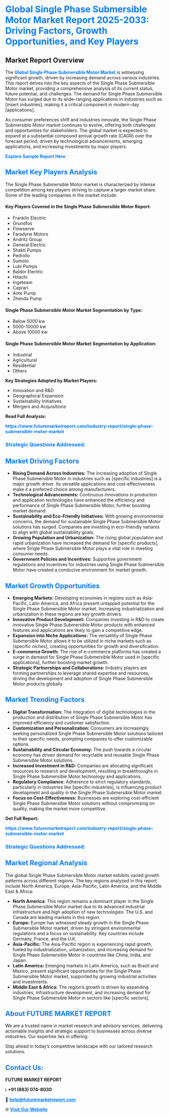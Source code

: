 <h1 style="color: #007BFF;">Global Single Phase Submersible Motor Market Report 2025-2033: Driving Factors, Growth Opportunities, and Key Players</h1>

<section id="overview">
<h2>Market Report Overview</h2>
<p>The <a href="https://www.futuremarketreport.com/industry-report/single-phase-submersible-motor-market" style="color: #007BFF; text-decoration: none;"><strong>Global Single Phase Submersible Motor Market</strong></a> is witnessing significant growth, driven by increasing demand across various industries. This report delves into the key aspects of the Single Phase Submersible Motor market, providing a comprehensive analysis of its current status, future potential, and challenges. The demand for Single Phase Submersible Motor has surged due to its wide-ranging applications in industries such as [insert industries], making it a critical component in modern-day [applications].</p>
<p>As consumer preferences shift and industries innovate, the Single Phase Submersible Motor market continues to evolve, offering both challenges and opportunities for stakeholders. The global market is expected to expand at a substantial compound annual growth rate (CAGR) over the forecast period, driven by technological advancements, emerging applications, and increasing investments by major players.</p>
</section>

<section id="overview">
<p><a href="https://www.futuremarketreport.com/request-sample/reportId=40677" style="color: #007BFF; text-decoration: none;"><strong>Explore Sample Report Here</strong></a></p>
</section>

<section id="key-players">
<h2 style="color: #007BFF;">Market Key Players Analysis</h2>
<p>The Single Phase Submersible Motor market is characterized by intense competition among key players striving to capture a larger market share. Some of the leading companies in the market include:</p>
<h4>Key Players Covered in the Single Phase Submersible Motor Report:</h4>
<ul><li>Franklin Electric</li><li>Grundfos</li><li>Flowserve</li><li>Faradyne Motors</li><li>Andritz Group</li><li>General Electric</li><li>Shakti Pumps</li><li>Pedrollo</li><li>Sumoto</li><li>Lubi Pumps</li><li>Baldor Electric</li><li>Hitachi</li><li>Ingeteam</li><li>Caprari</li><li>Aote Pump</li><li>Zhenda Pump</li></ul>
<h4>Single Phase Submersible Motor Market Segmentation by Type:</h4>
<ul><li>Below 5000 kw</li><li>5000-10000 kw</li><li>Above 10000 kw</li></ul>

<h4>Single Phase Submersible Motor Market Segmentation by Application:</h4>
<ul><li>Industrial</li><li>Agricultural</li><li>Residential</li><li>Others</li></ul>
<p><strong>Key Strategies Adopted by Market Players:</strong></p>
<ul>
<li>Innovation and R&D</li>
<li>Geographical Expansion</li>
<li>Sustainability Initiatives</li>
<li>Mergers and Acquisitions</li>
</ul>
</section>

<section>
<p><strong>Read Full Analysis: </strong></p><a href="https://www.futuremarketreport.com/industry-report/single-phase-submersible-motor-market" style="color: #007BFF; text-decoration: none;"><strong>https://www.futuremarketreport.com/industry-report/single-phase-submersible-motor-market</strong></a>
<h3 style="color: #007BFF;">Strategic Questions Addressed:</h3>
</section>

<section id="driving-factors">
<h2 style="color: #007BFF;">Market Driving Factors</h2>
<ul>
<li><strong>Rising Demand Across Industries:</strong> The increasing adoption of Single Phase Submersible Motor in industries such as [specific industries] is a major growth driver. Its versatile applications and cost-effectiveness make it a preferred choice among manufacturers.</li>
<li><strong>Technological Advancements:</strong> Continuous innovations in production and application technologies have enhanced the efficiency and performance of Single Phase Submersible Motor, further boosting market demand.</li>
<li><strong>Sustainability and Eco-Friendly Initiatives:</strong> With growing environmental concerns, the demand for sustainable Single Phase Submersible Motor solutions has surged. Companies are investing in eco-friendly variants to align with global sustainability goals.</li>
<li><strong>Growing Population and Urbanization:</strong> The rising global population and rapid urbanization have increased the demand for [specific products], where Single Phase Submersible Motor plays a vital role in meeting consumer needs.</li>
<li><strong>Government Policies and Incentives:</strong> Supportive government regulations and incentives for industries using Single Phase Submersible Motor have created a conducive environment for market growth.</li>
</ul>
</section>

<section id="growth-opportunities">
<h2 style="color: #007BFF;">Market Growth Opportunities</h2>
<ul>
<li><strong>Emerging Markets:</strong> Developing economies in regions such as Asia-Pacific, Latin America, and Africa present untapped potential for the Single Phase Submersible Motor market. Increasing industrialization and urbanization in these regions are key growth drivers.</li>
<li><strong>Innovative Product Development:</strong> Companies investing in R&D to create innovative Single Phase Submersible Motor products with enhanced features and applications are likely to gain a competitive edge.</li>
<li><strong>Expansion into Niche Applications:</strong> The versatility of Single Phase Submersible Motor allows it to be utilized in niche markets such as [specific niches], creating opportunities for growth and diversification.</li>
<li><strong>E-commerce Growth:</strong> The rise of e-commerce platforms has created a surge in demand for Single Phase Submersible Motor used in [specific applications], further boosting market growth.</li>
<li><strong>Strategic Partnerships and Collaborations:</strong> Industry players are forming partnerships to leverage shared expertise and resources, driving the development and adoption of Single Phase Submersible Motor products globally.</li>
</ul>
</section>

<section id="trending-factors">
<h2 style="color: #007BFF;">Market Trending Factors</h2>
<ul>
<li><strong>Digital Transformation:</strong> The integration of digital technologies in the production and distribution of Single Phase Submersible Motor has improved efficiency and customer satisfaction.</li>
<li><strong>Customization and Personalization:</strong> Consumers are increasingly seeking personalized Single Phase Submersible Motor solutions tailored to their specific needs, prompting companies to offer customizable options.</li>
<li><strong>Sustainability and Circular Economy:</strong> The push towards a circular economy has driven demand for recyclable and reusable Single Phase Submersible Motor solutions.</li>
<li><strong>Increased Investment in R&D:</strong> Companies are allocating significant resources to research and development, resulting in breakthroughs in Single Phase Submersible Motor technology and applications.</li>
<li><strong>Regulatory Compliance:</strong> Adherence to strict regulatory standards, particularly in industries like [specific industries], is influencing product development and quality in the Single Phase Submersible Motor market.</li>
<li><strong>Focus on Cost-Effectiveness:</strong> Businesses are exploring cost-efficient Single Phase Submersible Motor solutions without compromising on quality, making the market more competitive.</li>
</ul>
</section>

<section>
<p><strong>Get Full Report: </strong></p><a href="https://www.futuremarketreport.com/industry-report/single-phase-submersible-motor-market" style="color: #007BFF; text-decoration: none;"><strong>https://www.futuremarketreport.com/industry-report/single-phase-submersible-motor-market</strong></a>
<h3 style="color: #007BFF;">Strategic Questions Addressed:</h3>
</section>


<section id="regional-analysis">
<h2 style="color: #007BFF;">Market Regional Analysis</h2>
<p>The global Single Phase Submersible Motor market exhibits varied growth patterns across different regions. The key regions analyzed in this report include North America, Europe, Asia-Pacific, Latin America, and the Middle East & Africa:</p>
<ul>
<li><strong>North America:</strong> This region remains a dominant player in the Single Phase Submersible Motor market due to its advanced industrial infrastructure and high adoption of new technologies. The U.S. and Canada are leading markets in this region.</li>
<li><strong>Europe:</strong> Europe has witnessed steady growth in the Single Phase Submersible Motor market, driven by stringent environmental regulations and a focus on sustainability. Key countries include Germany, France, and the U.K.</li>
<li><strong>Asia-Pacific:</strong> The Asia-Pacific region is experiencing rapid growth, fueled by industrialization, urbanization, and increasing demand for Single Phase Submersible Motor in countries like China, India, and Japan.</li>
<li><strong>Latin America:</strong> Emerging markets in Latin America, such as Brazil and Mexico, present significant opportunities for the Single Phase Submersible Motor market, supported by growing industrial activities and investments.</li>
<li><strong>Middle East & Africa:</strong> The region’s growth is driven by expanding industries, infrastructure development, and increasing demand for Single Phase Submersible Motor in sectors like [specific sectors].</li>
</ul>
</section>

<footer>
<h2 style="color: #007BFF;">About FUTURE MARKET REPORT</h2>
<p>We are a trusted name in market research and advisory services, delivering actionable insights and strategic support to businesses across diverse industries. Our expertise lies in offering:</p>

<p>Stay ahead in today’s competitive landscape with our tailored research solutions.</p>

<h2 style="color: #007BFF;">Contact Us:</h2>
<p><strong>FUTURE MARKET REPORT</strong></p>
<p>📞 <strong>+91 (883) 074-8030</strong></p>
<p>📧 <strong><a href="mailto:help@futuremarketreport.com" style="color: #007BFF;">help@futuremarketreport.com</a></strong></p>
<p>🌐 <strong><a href="https://www.futuremarketreport.com/" style="color: #007BFF;">Visit Our Website</a></strong></p>
</footer>